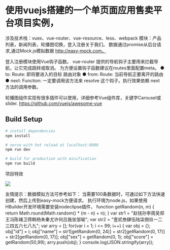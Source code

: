 # 使用vuejs搭建的一个单页面应用售卖平台项目实例，
涉及技术栈：vuex、vue-router、vue-resource、less、webpack 
模块：产品列表，新闻列表，轮播图切换，登入注册关于我们。
数据通过promise从后台请求,通过Mock.js模拟数据 http://easy-mock.com。

登入注册模块使用Vue钩子函数。
  vue-router 提供的导航钩子主要用来拦截导航，让它完成跳转或取消。
  为方便设置钩子函数建议在routes里面配置meta。
  ● to: Route: 即将要进入的目标 路由对象
  ● from: Route: 当前导航正要离开的路由
  ● next: Function: 一定要调用该方法来 resolve 这个钩子。执行效果依赖 next 方法的调用参数。

轮播图组件实现有很多插件可以使用，详细参考Vue组件库，关键字Carousel或slider.
https://github.com/vuejs/awesome-vue

## Build Setup

``` bash
# install dependencies
npm install

# serve with hot reload at localhost:8080
npm run dev

# build for production with minification
npm run build
```
项目特效

![](https://i.ooxx.ooo/2017/10/11/104a8a2c0c43d33924eef60f0ddfc521.gif)

友情提示：数据模拟方法可参考如下：
当需要100条数据时，可通过如下方法快速创建，然后上传到easy-mock方便请求。
执行环境为node.js，如果使用HBuilder开发环境需要安装nodeclipse插件，
function getRandom(n, m) {
	return Math.round(Math.random() * (m - n) + n);
}
var str1 = "赵钱孙李周吴郑王冯陈褚卫蒋韩杨朱秦尤许何吕施张邹喻";
var str2 = "壹贰叁肆伍陆柒捌玖一二三四五六七八九";
var arry = [];
for(var i = 1; i <= 99; i++) {
	var obj = {};
	obj["id"] = i;
	obj["name"] = str1[getRandom(0, 24)] + str2[getRandom(0, 17)] + str2[getRandom(0, 17)];
	obj["sex"] = getRandom(0, 1);
	obj["score"] = getRandom(50,99);
	arry.push(obj);
}
console.log(JSON.stringify(arry));

